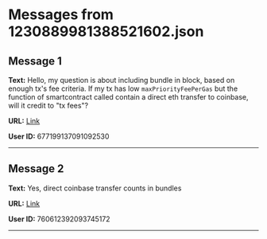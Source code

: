 # Messages from 1230889981388521602.json

## Message 1

**Text:** Hello, my question is about including bundle in block, based on enough tx's fee criteria. If my tx has low `maxPriorityFeePerGas` but the function of smartcontract called contain a direct eth transfer to coinbase, will it credit to "tx fees"?

**URL:** [Link](https://discord.com/channels/638409433860407300/638411171233398824/1230889981388521602)

**User ID:** 677199137091092530

---

## Message 2

**Text:** Yes, direct coinbase transfer counts in bundles

**URL:** [Link](https://discord.com/channels/638409433860407300/638411171233398824/1230987066259542038)

**User ID:** 760612392093745172

---

